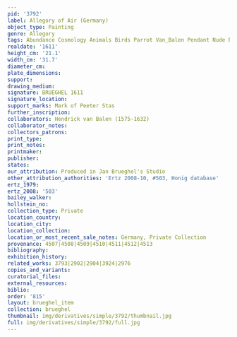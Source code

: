 ```yaml
---
pid: '3792'
label: Allegory of Air (Germany)
object_type: Painting
genre: Allegory
tags: Abundance Cosmology Animals Birds Parrot Van_Balen Pendant Nude Putti Landscape
realdate: '1611'
height_cm: '21.1'
width_cm: '31.7'
diameter_cm: 
plate_dimensions: 
support: 
drawing_medium: 
signature: BRUEGHEL 1611
signature_location: 
support_marks: Mark of Peeter Stas
further_inscription: 
collaborators: Hendrick van Balen (1575-1632)
collaborator_notes: 
collectors_patrons: 
print_type: 
print_notes: 
printmaker: 
publisher: 
states: 
our_attribution: Produced in Jan Brueghel's Studio
other_attribution_authorities: 'Ertz 2008-10, #503, Honig database'
ertz_1979: 
ertz_2008: '503'
bailey_walker: 
hollstein_no: 
collection_type: Private
location_country: 
location_city: 
location_collection: 
location_or_most_recent_sale_notes: Germany, Private Collection
provenance: 4507|4508|4509|4510|4511|4512|4513
bibliography: 
exhibition_history: 
related_works: 3793|2902|2904|3924|2976
copies_and_variants: 
curatorial_files: 
external_resources: 
biblio: 
order: '815'
layout: brueghel_item
collection: brueghel
thumbnail: img/derivatives/simple/3792/thumbnail.jpg
full: img/derivatives/simple/3792/full.jpg
---
```


